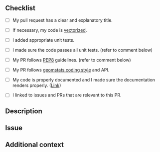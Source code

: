 <!--
Thank you for opening this pull request!
-->

## Checklist

- [ ] My pull request has a clear and explanatory title.
- [ ] If necessary, my code is [vectorized](https://www.geeksforgeeks.org/vectorization-in-python/).
- [ ] I added appropriate unit tests.
- [ ] I made sure the code passes all unit tests. (refer to comment below)
- [ ] My PR follows [PEP8](https://peps.python.org/pep-0008/) guidelines. (refer to comment below)
- [ ] My PR follows [geomstats coding style](https://github.com/geomstats/geomstats/blob/master/docs/contributing.rst#coding-style-guidelines) and API.
- [ ] My code is properly documented and I made sure the documentation renders properly. ([Link](https://github.com/geomstats/geomstats/blob/master/docs/contributing.rst#documentation))
- [ ] I linked to issues and PRs that are relevant to this PR.


<!-- For checking consistency of entire codebase
First, run the tests related to your changes. For example, if you changed something in geomstats/spd_matrices_space.py:
$ pytest tests/tests_geomstats/test_spd_matrices.py

and then run the tests of the whole codebase to check that your feature is not breaking any of them:
$ pytest tests/

This way, further modifications on the code base are guaranteed to be consistent with the desired behavior. Merging your PR should not break any test in any backend (numpy, tensorflow or pytorch)."

For testing in alternative backends such as `numpy`, `pytorch`, `autograd`, `tensorflow` set the environment variable using:
$ export GEOMSTATS_BACKEND=<backend_name>

Next, import the `backend` module using:
import geomstats.backend as gs
-->


<!-- For flake8 tests
Install dependencies
$ pip3 install -r dev-requirements.txt

Then run the following commands:
$ flake8 --ignore=D,W503,W504 geomstats examples tests   #shadows .flake8
$ flake8 geomstats/geometry geomstats/learning           #passed two subfolders
-->

## Description

<!-- Include a description of your pull request. If relevant, feel free to use this space to talk about time and space complexity as well scalability of your code-->

## Issue

<!-- Tell us which issue does this PR fix . Why this feature implementation/fix is important in practice ?-->

## Additional context

<!-- Add any extra information -->
